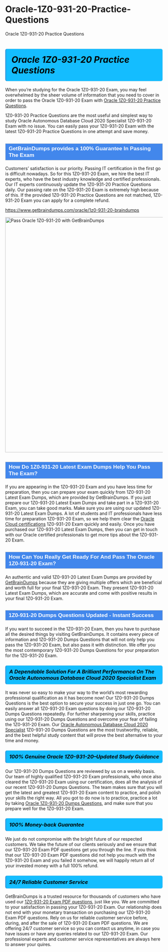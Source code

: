 # Oracle-1Z0-931-20-Practice-Questions
Oracle 1Z0-931-20 Practice Questions
<h1><strong><span style="display: block; color: #000000; background: #14BDFF; border: 0.5px solid #AED6F1; border-left: 3px solid #3498DB; padding: .6em; border-radius: 6px;">                     <em>Oracle 1Z0-931-20 <span class="exam_variation">Practice Questions</span> </em>                </span></strong>            </h1>                        <p>When you’re studying for the Oracle 1Z0-931-20 Exam, you may feel overwhelmed by the sheer volume of information             that you need to cover in order to pass the Oracle 1Z0-931-20 Exam with <a href="https://www.getbraindumps.com/oracle/1z0-931-20-braindumps">Oracle 1Z0-931-20 <span class="exam_variation">Practice Questions</span></a>.</p>            <p>1Z0-931-20 <span class="exam_variation">Practice Questions</span> are the most useful and simplest way to study Oracle Autonomous Database Cloud 2020 Specialist 1Z0-931-20 Exam             with no issue. You can easily pass your 1Z0-931-20 Exam with the latest 1Z0-931-20 <span class="exam_variation">Practice Questions</span> in one attempt and save money.</p>                        <h2 style="background: #4287ec; border: 1px solid #cccccc; padding: 5px 10px;">                <span style="color: #ffffff;">                    <span style="font-size: 11pt;">                        <span style="line-height: normal;">                            <span style="font-family: Calibri,sans-serif;">                                <strong>                                    <span style="font-size: 13.0pt;">GetBrainDumps provides a 100% Guarantee In Passing The Exam</span>                                </strong>                            </span>                        </span>                    </span>                </span>            </h2>                        <p>Customers’ satisfaction is our priority. Passing IT certification in the first go is difficult nowadays. So for this 1Z0-931-20 Exam,             we hire the best IT experts, who have the best industry knowledge and certified professionals. Our IT experts continuously update the 1Z0-931-20 <span class="exam_variation">Practice Questions</span>             daily. Our passing rate on the 1Z0-931-20 Exam is extremely high because of this. If the provided 1Z0-931-20 <span class="exam_variation">Practice Questions</span> are not matched, 1Z0-931-20 Exam you             can apply for a complete refund.</p>                                    <p><a href="https://www.getbraindumps.com/oracle/1z0-931-20-braindumps">https://www.getbraindumps.com/oracle/1z0-931-20-braindumps</a></p>                        <p><a href="https://www.getbraindumps.com/"><img src="https://www.getbraindumps.com/images/get-updated-exam-questions-with-discount-getbraindumps.jpg" class="postImage" alt="Pass Oracle 1Z0-931-20 with GetBrainDumps" width="750"></a></p>                                        <h2 style="background: #4287ec; border: 1px solid #cccccc; padding: 5px 10px;">                <span style="color: #ffffff;">                    <span style="font-size: 11pt;">                        <span style="line-height: normal;">                            <span style="font-family: Calibri,sans-serif;">                                <strong>                                    <span style="font-size: 13.0pt;">How Do 1Z0-931-20 <span class="exam_variation2">Latest Exam Dumps</span> Help You Pass The Exam?</span>                                </strong>                            </span>                        </span>                    </span>                </span>            </h2>                        <p>If you are appearing in the 1Z0-931-20 Exam and you have less time for preparation, then you can prepare your exam quickly from 1Z0-931-20 <span class="exam_variation2">Latest Exam Dumps</span>,             which are provided by GetBrainDumps. If you just prepare our 1Z0-931-20 <span class="exam_variation2">Latest Exam Dumps</span> and take part in a 1Z0-931-20 Exam, you can take good marks.             Make sure you are using our updated 1Z0-931-20 <span class="exam_variation2">Latest Exam Dumps</span>. A lot of students and IT professionals have less time for preparation 1Z0-931-20 Exam,             so we help them clear the <a href="https://www.getbraindumps.com/oracle/oracle-cloud-braindumps.html">Oracle Cloud  certifications</a> 1Z0-931-20 Exam quickly and easily. Once you have purchased             our 1Z0-931-20 <span class="exam_variation2">Latest Exam Dumps</span>, then you can get in touch with our Oracle certified professionals to get more tips about the 1Z0-931-20 Exam.</p>                        <h2 style="background: #4287ec; border: 1px solid #cccccc; padding: 5px 10px;">                <span style="color: #ffffff;">                    <span style="font-size: 11pt;">                        <span style="line-height: normal;">                            <span style="font-family: Calibri,sans-serif;">                                <strong>                                    <span style="font-size: 13.0pt;">How Can You Really Get Ready For And Pass The Oracle 1Z0-931-20 Exam?</span>                                </strong>                            </span>                        </span>                    </span>                </span>            </h2>                        <p>An authentic and valid 1Z0-931-20 <span class="exam_variation2">Latest Exam Dumps</span> are provided by <a href="https://www.getbraindumps.com/">GetBrainDumps</a> because they are giving multiple offers which are beneficial             and worth full for your final 1Z0-931-20 Exam. They present 1Z0-931-20 <span class="exam_variation2">Latest Exam Dumps</span>, which are accurate and come with positive             results in your final 1Z0-931-20 Exam.</p>                        <h2 style="background: #4287ec; border: 1px solid #cccccc; padding: 5px 10px;">                <span style="color: #ffffff;">                    <span style="font-size: 11pt;">                        <span style="line-height: normal;">                            <span style="font-family: Calibri,sans-serif;">                                <strong>                                    <span style="font-size: 13.0pt;">1Z0-931-20 <span class="exam_variation3">Dumps Questions</span> Updated - Instant Success</span>                                </strong>                            </span>                        </span>                    </span>                </span>            </h2>                        <p>If you want to succeed in the 1Z0-931-20 Exam, then you have to purchase all the desired things by visiting GetBrainDumps.             It contains every piece of information and 1Z0-931-20 <span class="exam_variation3">Dumps Questions</span> that will not only help you pass the 1Z0-931-20 Exam,             but also pass it with distinction. We offer you the most contemporary 1Z0-931-20 <span class="exam_variation3">Dumps Questions</span> for your preparation for the 1Z0-931-20 Exam.</p>                        <h3>                <strong>                    <span style="display: block; color: #000000; background: #14BDFF; border: 0.5px solid #AED6F1; border-left: 3px solid #3498DB; padding: .6em; border-radius: 6px;">                        <em>A Dependable Solution For A Brilliant Performance On The Oracle Autonomous Database Cloud 2020 Specialist Exam</em>                    </span>                </strong>            </h3>                        <p>It was never so easy to make your way to the world’s most rewarding professional qualification as it has become now! Our 1Z0-931-20 <span class="exam_variation3">Dumps Questions</span>             is the best option to secure your success in just one go. You can easily answer all 1Z0-931-20 Exam questions by doing our 1Z0-931-20 <span class="exam_variation3">Dumps Questions</span>             repeatedly. For further sharpening your skills, practice using our 1Z0-931-20 <span class="exam_variation3">Dumps Questions</span> and overcome your fear of failing the 1Z0-931-20 Exam.             Our <a href="https://www.getbraindumps.com/oracle/1z0-931-20-braindumps">Oracle Autonomous Database Cloud 2020 Specialist</a> 1Z0-931-20 <span class="exam_variation3">Dumps Questions</span> are the most trustworthy, reliable, and the best helpful study             content that will prove the best alternative to your time and money.</p>                        <h3>                <strong>                    <span style="display: block; color: #000000; background: #14BDFF; border: 0.5px solid #AED6F1; border-left: 3px solid #3498DB; padding: .6em; border-radius: 6px;">                        <em>100% Genuine Oracle 1Z0-931-20–Updated Study Guidance </em>                    </span>                </strong>            </h3>                        <p>Our 1Z0-931-20 <span class="exam_variation3">Dumps Questions</span> are reviewed by us on a weekly basis. Our team of highly qualified 1Z0-931-20 Exam professionals, who once also             cleared the 1Z0-931-20 Exam using our certification, does all the analysis of our recent 1Z0-931-20 <span class="exam_variation3">Dumps Questions</span>. The team makes sure that you will get the             latest and greatest 1Z0-931-20 Exam content to practice, and polish your skills the right way. All you got to do now is to practice, practice a lot by             taking <a href="https://www.getbraindumps.com/oracle-braindumps.html">Oracle 1Z0-931-20 <span class="exam_variation3">Dumps Questions</span></a>, and make sure that you prepare well for the 1Z0-931-20 Exam.</p>                        <h3>                <strong>                    <span style="display: block; color: #000000; background: #14BDFF; border: 0.5px solid #AED6F1; border-left: 3px solid #3498DB; padding: .6em; border-radius: 6px;">                        <em>100% Money-back Guarantee</em>                    </span>                </strong>            </h3>                        <p>We just do not compromise with the bright future of our respected customers. We take the future of our clients seriously and we ensure that our             1Z0-931-20 <span class="exam_variation4">Exam PDF questions</span> get you through the line. If you think that our 1Z0-931-20 <span class="exam_variation4">Exam PDF questions</span> did not help you much with the 1Z0-931-20 Exam and you             failed it somehow, we will happily return all of your invested money with a full 100% refund.</p>                                    <h3>                <strong>                    <span style="display: block; color: #000000; background: #14BDFF; border: 0.5px solid #AED6F1; border-left: 3px solid #3498DB; padding: .6em; border-radius: 6px;">                        <em>24/7 Reliable Customer Service</em>                    </span>                </strong>            </h3>                        <p>GetBrainDumps is a trusted resource for thousands of customers who have used our <a href="https://www.getbraindumps.com/oracle/1z0-931-20-braindumps">1Z0-931-20 <span class="exam_variation4">Exam PDF questions</span></a>, just like you. We are committed to your             satisfaction in passing your 1Z0-931-20 Exam. Our relationship does not end with your monetary transaction on purchasing our 1Z0-931-20 <span class="exam_variation4">Exam PDF questions</span>.             Rely on us for reliable customer service before, during, and after the sale of 1Z0-931-20 <span class="exam_variation4">Exam PDF questions</span>. We are offering 24/7 customer service so you             can contact us anytime, in case you have issues or have any queries related to our 1Z0-931-20 Exam. Our professional experts and customer service             representatives are always here to answer your quires.</p>                    

